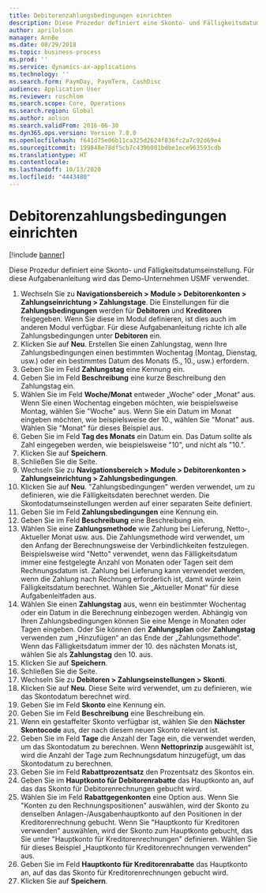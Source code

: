 ```yaml
---
title: Debitorenzahlungsbedingungen einrichten
description: Diese Prozedur definiert eine Skonto- und Fälligkeitsdatumseinstellung.
author: aprilolson
manager: AnnBe
ms.date: 08/29/2018
ms.topic: business-process
ms.prod: ''
ms.service: dynamics-ax-applications
ms.technology: ''
ms.search.form: PaymDay, PaymTerm, CashDisc
audience: Application User
ms.reviewer: roschlom
ms.search.scope: Core, Operations
ms.search.region: Global
ms.author: aolson
ms.search.validFrom: 2016-06-30
ms.dyn365.ops.version: Version 7.0.0
ms.openlocfilehash: f641d75e06b11ca325d2624f836fc2a7c92d69e4
ms.sourcegitcommit: 199848e78df5cb7c439b001bdbe1ece963593cdb
ms.translationtype: HT
ms.contentlocale: 
ms.lasthandoff: 10/13/2020
ms.locfileid: "4443480"
---
```

# <a name="establish-customer-payment-terms"></a>Debitorenzahlungsbedingungen einrichten

[!include [banner](../../includes/banner.md)]

Diese Prozedur definiert eine Skonto- und Fälligkeitsdatumseinstellung. Für diese Aufgabenanleitung wird das Demo-Unternehmen USMF verwendet.

1. Wechseln Sie zu **Navigationsbereich > Module > Debitorenkonten > Zahlungseinrichtung > Zahlungstage**. Die Einstellungen für die **Zahlungsbedingungen** werden für **Debitoren** und **Kreditoren** freigegeben. Wenn Sie diese im Modul definieren, ist dies auch im anderen Modul verfügbar. Für diese Aufgabenanleitung richte ich alle Zahlungsbedingungen unter **Debitoren** ein.
2. Klicken Sie auf **Neu**. Erstellen Sie einen Zahlungstag, wenn Ihre Zahlungsbedingungen einen bestimmten Wochentag (Montag, Dienstag, usw.) oder ein bestimmtes Datum des Monats (5., 10., usw.) erfordern. 
3. Geben Sie im Feld **Zahlungstag** eine Kennung ein.
4. Geben Sie im Feld **Beschreibung** eine kurze Beschreibung den Zahlungstag ein.
5. Wählen Sie im Feld **Woche/Monat** entweder „Woche“ oder „Monat“ aus. Wenn Sie einen Wochentag eingeben möchten, wie beispielsweise Montag, wählen Sie "Woche" aus. Wenn Sie ein Datum im Monat eingeben möchten, wie beispielsweise der 10., wählen Sie "Monat" aus. Wählen Sie "Monat" für dieses Beispiel aus. 
6. Geben Sie im Feld **Tag des Monats** ein Datum ein. Das Datum sollte als Zahl eingegeben werden, wie beispielsweise "10", und nicht als "10.". 
7. Klicken Sie auf **Speichern**.
8. Schließen Sie die Seite.
9. Wechseln Sie zu **Navigationsbereich > Module > Debitorenkonten > Zahlungseinrichtung > Zahlungsbedingungen**.
10. Klicken Sie auf **Neu**. "Zahlungsbedingungen" werden verwendet, um zu definieren, wie die Fälligkeitsdaten berechnet werden. Die Skontodatumseinstellungen werden auf einer separaten Seite definiert. 
11. Geben Sie im Feld **Zahlungsbedingungen** eine Kennung ein.
12. Geben Sie im Feld **Beschreibung** eine Beschreibung ein.
13. Wählen Sie eine **Zahlungsmethode** wie Zahlung bei Lieferung, Netto-, Aktueller Monat usw. aus. Die Zahlungsmethode wird verwendet, um den Anfang der Berechnungsweise der Verbindlichkeiten festzulegen. Beispielsweise wird "Netto" verwendet, wenn das Fälligkeitsdatum immer eine festgelegte Anzahl von Monaten oder Tagen seit dem Rechnungsdatum ist. Zahlung bei Lieferung kann verwendet werden, wenn die Zahlung nach Rechnung erforderlich ist, damit würde kein Fälligkeitsdatum berechnet. Wählen Sie „Aktueller Monat“ für diese Aufgabenleitfaden aus.  
14. Wählen Sie einen **Zahlungstag** aus, wenn ein bestimmter Wochentag oder ein Datum in die Berechnung einbezogen werden. Abhängig von Ihren Zahlungsbedingungen können Sie eine Menge in Monaten oder Tagen eingeben. Oder Sie können den **Zahlungsplan** oder **Zahlungstag** verwenden zum „Hinzufügen“ an das Ende der „Zahlungsmethode“. Wenn das Fälligkeitsdatum immer der 10. des nächsten Monats ist, wählen Sie als **Zahlungstag** den 10. aus. 
15. Klicken Sie auf **Speichern**.
16. Schließen Sie die Seite.
17. Wechseln Sie zu **Debitoren > Zahlungseinstellungen > Skonti**.
18. Klicken Sie auf **Neu**. Diese Seite wird verwendet, um zu definieren, wie das Skontodatum berechnet wird. 
19. Geben Sie im Feld **Skonto** eine Kennung ein.
20. Geben Sie im Feld **Beschreibung** eine Beschreibung ein.
21. Wenn ein gestaffelter Skonto verfügbar ist, wählen Sie den **Nächster Skontocode** aus, der nach diesem neuen Skonto relevant ist.
22. Geben Sie im Feld **Tage** die Anzahl der Tage ein, die verwendet werden, um das Skontodatum zu berechnen. Wenn **Nettoprinzip** ausgewählt ist, wird die Anzahl der Tage zum Rechnungsdatum hinzugefügt, um das Skontodatum zu berechnen.  
23. Geben Sie im Feld **Rabattprozentsatz** den Prozentsatz des Skontos ein.
24. Geben Sie im **Hauptkonto für Debitorenrabatte** das Hauptkonto an, auf das das Skonto für Debitorenrechnungen gebucht wird.
25. Wählen Sie im Feld **Rabattgegenkonten** eine Option aus. Wenn Sie "Konten zu den Rechnungspositionen" auswählen, wird der Skonto zu denselben Anlagen-/Ausgabenhauptkonto auf den Positionen in der Kreditorenrechnung gebucht. Wenn Sie "Hauptkonto für Kreditoren verwenden" auswählen, wird der Skonto zum Hauptkonto gebucht, das Sie unter "Hauptkonto für Kreditorenrechnungen" definieren. Wählen Sie für dieses Beispiel „Hauptkonto für Kreditorenrechnungen verwenden“ aus. 
26. Geben Sie im Feld **Hauptkonto für Kreditorenrabatte** das Hauptkonto an, auf das das Skonto für Kreditorenrechnungen gebucht wird.
27. Klicken Sie auf **Speichern**.

